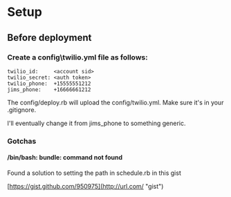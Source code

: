 # Setup

## Before deployment
### Create a config\twilio.yml file as follows:

    twilio_id:     <account sid>
    twilio_secret: <auth token>
    twilio_phone:  +15555551212
    jims_phone:    +16666661212
    
The config/deploy.rb will upload the config/twilio.yml. Make sure it's in your .gitignore.

I'll eventually change it from jims_phone to something generic.

### Gotchas
#### /bin/bash: bundle: command not found
Found a solution to setting the path in schedule.rb in this gist

[https://gist.github.com/950975](http://url.com/ "gist")
